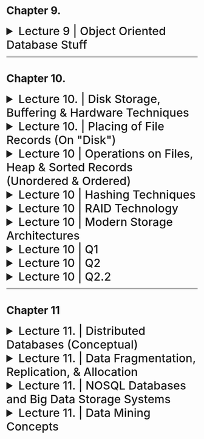 
# Chapter 9.

<details>
  <summary style="font-size: 30px; font-weight: 500; cursor: pointer;"> Lecture 9 | Object Oriented Database Stuff
  </summary>

</details>

  ---

  # Chapter 10.

  <details>
  <summary style="font-size: 30px; font-weight: 500; cursor: pointer;"> Lecture 10. | Disk Storage, Buffering & Hardware Techniques
  </summary>

*Types of Storage, with Memory, Access Time and Pricing*

![dbl10](../static/DB_L10.png)

Table 16.1 summarizes the current state of these devices and systems and shows the range of capacities, average access times, bandwidths *(transfer speeds)*, and costs on the open commodity market.

### **There are several primary file organizations:**
- Determine how the file records are physically placed on the disk,
- Determine how the records can be accessed.

* **A heap file** *(or unordered file)* places the records on disk in no particular order by appending new records at the end of the file.
* **A sorted file** *(or sequential file)* keeps the records ordered by the value of a particular field (called the sort key).
* **A hashed file** uses a hash function applied to a particular field (called the hash key) to determine a record’s placement on disk.
* **B-trees**, use tree structures.

---

## Secondary Storage Devices

---
### Disk Storage:

Whole blocks are transferred between disk and main memory for processing.

1. **Logical Block Addressing (LBA)**: In disk drives, each block of data is identified by a unique number called the Logical Block Address (LBA). For example, if a disk has 1,000 blocks, they are numbered from 0 to 999. This system allows the disk drive controller to locate any block efficiently.

2. **Disk Storage Device Mechanics**:
   - **Read-Write Head Movement**: To access data, a read-write head moves to the track containing the desired block. For instance, if data is stored in block 500, the read-write head shifts to the track holding this block.
   - **Disk Rotation and Data Access**: Once the head is positioned, the disk rotates, aligning the block under the read-write head for reading or writing. Imagine a vinyl record player where the needle *(read-write head)* must align with a specific track (block) on the record (disk).

3. **Disk Controller**: This component controls the disk drive and interfaces it with the computer. The disk controller acts as a mediator between the computer and the disk drive, managing data transfers. 
<br></br> Common interfaces include: 
- SCSI (Small Computer System Interface),
- SATA (Serial ATA) 
- SAS (Serial Attached SCSI) 

4. **Performance Factors**:
   - **Seek Time**: This is the time taken to position the read/write head over the correct track. It usually ranges from 5 to 10 milliseconds. For instance, moving the head to access data at the start of the disk versus the end can take this amount of time.
   - **Rotational Delay**: This delay occurs while waiting for the disk to rotate the desired block under the read/write head. In a 15,000 RPM (rotations per minute) hard drive, this delay is about 4 milliseconds.

5. **Data Organization and Access Optimization**:
   - **Placing Related Information on Contiguous Blocks**: To speed up access, related data is stored in adjacent blocks. For example, a document might be stored in blocks 100, 101, and 102, so reading it requires minimal movement of the read-write head.
   - **Minimizing Block Transfers**: The goal is to reduce the number of transfers needed to move data between the disk and main memory. This is achieved through efficient data placement and retrieval strategies.
   - **Double Buffering**: This technique can speed up the transfer of contiguous blocks. It involves pre-loading the next expected block into a buffer while the current block is being processed, thus reducing wait time for subsequent data.
  - **Use of Flash & SSD Memory**: Write the blocks first to the SSD then to the HDD during the idle time. Or In applications where updates occur with high frequency, updates can be lost from main memory if the system crashes. A preventive measure would be to increase the speed of updates/writes to disk.
  - **Use of log disks to temporarily hold writes**: A single disk is assigned to log the write commands. Then all blocks to be written can go to that disk sequentially, thus eliminating any seek time.  This works much faster than doing the writes to a file at random locations, which requires a seek for each write. The log disk can order these writes in *(cylinder, track)* ordering to minimize arm movement when writing.

![dbl10](../static/DB_L10_1.png)

Each circle on DISC is called a **Track** is divided into blocks *(sectors)*
- The block size B is fixed for each system.
- Typical block sizes range from B=512 bytes to B=8192 bytes.
- **Block**s reside within Tracks *(Blocks are unique identified by Block Number also)*
- The *(Actuator & Needle)* **Read/write head** shifts arround to different *Tracks* containing different *Blocks* for Read/Write
- Disk units with an *actuator* are called **movable-head disks** 

![dbl10](../static/DB_L10_2.png)

The number of **tracks on a disk ranges** from a few thousand to 152,000 on the disk drives shown above, and the capacity of each track typically ranges from tens of kilobytes to 150 Kbytes. 
* Often measured as *Bytes per Surface* for 1 Surface of the Disk! (usually about 152k BYTE) Whereas Bytes per track is closer to *1,000 BYTE*
* Because a track usually contains a large amount of information, it is divided into smaller blocks or sectors.

---

#### TL:DR Disc Elaborations:

1. **Platters**: A hard disk contains one or more flat, circular disks called platters, which are coated with a magnetic material. These platters spin around a central axis.

2. **Tracks**: Each platter's surface is divided into concentric circles called tracks. These tracks are the paths along which data is magnetically recorded and read.

3. **Sectors**: Each track is further divided into segments known as sectors. A sector is the smallest unit of storage on a disk and typically holds a fixed amount of data (for example, 512 bytes).

4. **Read/Write Heads**: These are positioned above and below each platter and move in and out to access data on different tracks.

Now, onto the concept of a cylinder:

- **Cylinder Definition**: A cylinder in disk storage is a set of tracks that are in the same position on different platters. Imagine the disk's read/write heads aligned at a specific track number across all platters. The collection of these aligned tracks forms a cylinder.

- **Example**: 
- Imagine a stack of vinyl records on a spindle, where each record represents a platter in the hard disk.
- Each record (platter) has its own set of concentric circles (tracks) where data is stored.
- Now, if you were to select one circle (track) from a record and then choose the same circle from all the other records in the stack, you'd have a set of circles all aligned on top of each other. This stack of aligned circles, spanning across all the platters, is what we call a "cylinder" in hard disk terminology.
---
### Solid State Device (SSD) Storage:
- Known as Enterprise Flash Device *(EFD)* as it's basically a bunch of inter-connected FLASH memory cards. *(Known as Flash Memory)*
- Data is less likely to be fragmented because it is addressed as RAM.
- Flash-based SSD's aren't Volatile Storage!

- DRAM-Based SSD's are faster, but are volatile storage

---
## Buffering of Blocks

![](../static/DB_L10_3.png)

Your understanding is correct. The concepts of interleaved and parallel buffering are methods used to optimize the process of transferring data between a disk and main memory, particularly when handling multiple processes or tasks. Let's elaborate on these concepts:

### Interleaved Fashion of Buffering

In interleaved buffering, multiple processes (like A and B in your example) are handled in an alternating, sequential manner. This is especially relevant when you have a single CPU managing multiple tasks. Here's how it works:

- **Sequential Execution**: The CPU switches back and forth between tasks, executing a bit of one before switching to the other. This creates the appearance of simultaneous execution, but in reality, the CPU is rapidly alternating between tasks.
- **Application in Disk I/O**: When applied to disk I/O, while one block of data is being read from or written to the disk, the CPU can process another block of data that has already been loaded into a different buffer in memory.
- **Example**: Think of it like a chef (CPU) cooking two dishes (processes A and B). The chef starts cooking dish A, then while it's simmering, they start preparing dish B. They keep switching between the two, doing a bit at a time.

### Parallel Fashion of Buffering

Parallel buffering involves simultaneous processing, made possible by having multiple processors or a separate disk I/O processor.

- **Simultaneous Execution**: Different processors handle different tasks concurrently. Unlike interleaving, where a single processor juggles multiple tasks, parallel processing literally processes multiple tasks at the same time.
- **Application in Disk I/O**: While the main CPU processes data in one buffer, the disk I/O processor can independently handle data transfer to or from another buffer. This genuinely parallel approach increases efficiency.
- **Example**: Using the cooking analogy, imagine two chefs (CPU and disk I/O processor) working in the same kitchen, each preparing a different dish (processes C and D) at the same time.

In summary, interleaved buffering is like a single performer juggling multiple tasks in a sequence, while parallel buffering is like a team working on different tasks simultaneously. Double buffering enhances both methods by ensuring that data is always ready for processing, thus reducing waiting times.

---

### Understanding Buffer Management

1. **Buffer and Buffer Pool**: 
   - **Concept**: A buffer is a part of main memory designated to temporarily hold data *(pages or blocks)* read from the disk. The **buffer pool** is a collection of such buffers.
   - **Application Example**: Imagine a database of a large online retailer with millions of product records. Not all records can be loaded into main memory at once due to its limited size. Buffers allow parts of this data to be loaded as needed.

2. **Buffer Manager** *(Akin to Cache Management at a larger Scale)*:
   - **Role**: It decides which buffers to use and what pages to replace when new data is requested.
   - **Example**: In our online retailer's database, when a user queries for products in a specific category, the buffer manager decides which data to load into the buffer pool from disk.

3. **Replacement Strategies**:
   - **Purpose**: To decide which data to keep in the buffer and which to replace.
   - **Example**: Common strategies like Least Recently Used (LRU) might be employed. If product details of 'electronics' were least recently accessed and now 'clothing' details are needed, the 'electronics' data might be replaced.
      - Clock policy: a round-robin variant of the LRU policy
      -  First-in-first-out (FIFO)

### Double Buffering Technique

1. **Concept**: Uses two buffers (A and B) to enhance I/O efficiency. While one buffer is used for reading data from the disk, the other is used for processing data.
2. **Application Example**: Buffer A is loading new product prices from the disk, while Buffer B is being used to update the current prices in the main memory.

### Types of Buffer Managers

1. **Direct Main Memory Control**:
   - **Example**: Traditional RDBMS where the buffer manager directly controls which data resides in the main memory.
2. **Virtual Memory Allocation**:
   - **Example**: Some object-oriented DBMSs where buffers are allocated in virtual memory, and the operating system decides which buffers stay in main memory.

### Buffer Manager Operations

1. **Pin-Count and Dirty Bit**:
   - **Pin-Count**: Number of requests or users for a page. A page with zero pin-count can be replaced.
   - **Dirty Bit**: Indicates if a page has been modified.
   - **Example**: A product description page being edited has a high pin-count and a set dirty bit, indicating it's actively used and modified.

2. **Handling Page Requests**:
   - **Scenario**: A query for product reviews is made.
   - **Buffer Manager Actions**: Checks if the page is in the buffer pool and either increments its pin-count or loads it into a buffer, replacing another page based on the replacement policy.

</details>

<details>
  <summary style="font-size: 30px; font-weight: 500; cursor: pointer;"> Lecture 10. | Placing of File Records (On "Disk")
</summary>

### "Disk" Refers to: 
*magnetic disks with rotational memory or solid-state disks with electronic access and no mechanical delays.*

---

**In General** Databases store *records* which are Table Entities (Tuple)

In some database applications, the need may arise for storing data items that consist of large unstructured objects, which represent images, digitized video or audio streams, or free text. These are referred to as BLOBs *(binary large objects).*

Each record consists of a collection of related data **values** or **items** (attributes)
Each **value** is formed of one or more bytes and corresponds to a particular **field** of the record.

In summary, in a database:
- A **record** is a complete set of related data (like a row in a table).
- A **field** is a specific part of a record, defined to hold a certain type of data (like a column in a table).
- A **value** is the actual data stored in a field of a record (like the data in each cell of a table).

![dbl10_4](../static/DB_L10_4.png)

![dbl10_4](../static/DB_L10_5.png)

**In Example B)** 'Name' and 'Department' Fields are Variable Length, that's why they need a seperation field in between.

---

# Record Blocking | Spanned VS. Unspanned Records

A file can have fixed-length records or variable-length records.

#### *File records can be unspanned or spanned*
![dbl10_4](../static/DB_L10_7.png)

- **Unspanned:** Records not allowed to cross block boundaries! *(It's fine for smaller record sizes, as multiple records can still be bunched up on a block!)* 
- **Spanned:** a record can be stored in more than one block. A *pointer* at the end of the first block points to the block containing the remainder of the record in case it is not the next consecutive block on disk. This organization is called spanned because records can span more than one block.
<br></br>
The physical disk blocks that are allocated to hold the file records can be:

1. Contiguous: the file blocks are allocated to consecutive disk blocks
2. Linked: each file block contains a pointer to the next file block
3. Indexed: one or more index blocks contain pointers to the actual file blocks

* It is also common to use combinations of these techniques.

## Blocking Factor
![dbl10_4](../static/DB_L10_6.png)

The blocking factor **bfr** represents the average number of records per block for the file. We can use **bfr** to calculate the number of blocks **b** needed for a file of **r** records: `Math.Ceiling( r / bfr) * blocks`

---

## Allocation Methods

1. **Contiguous Allocation**
   - Contiguous: the file blocks are allocated to consecutive disk blocks
   - **Example**: Imagine a bookshelf where books (file blocks) are placed side by side in order (consecutive disk blocks). This arrangement makes it easy to find and read a whole book (file) quickly. However, if you want to add pages (expand the file), it's challenging unless there's free space right next to it.
   - **Advantages**: Fast reading of entire files.
   - **Disadvantages**: Difficult to expand files.

2. **Linked Allocation**
   -  Linked: each file block contains a pointer to the next file block
   - **Example**: Think of a scavenger hunt where each clue (file block) points to the location of the next clue (next file block). This setup allows easy addition of new clues (expanding the file), but finding and reading all the clues (the whole file) takes time.
   - **Advantages**: Easy file expansion.
   - **Disadvantages**: Slow to read the entire file. *(Slower File Reading)*

3. **Combination of Contiguous and Linked (Clustered Allocation)**
   - **Example**: Imagine a hybrid of the bookshelf and scavenger hunt. Books (clusters of file blocks) are placed side by side, and each book has a note indicating where to find the next book (linked clusters). This balances the ease of reading a set of pages (clusters) and the flexibility of adding more pages (clusters).
   - **Advantages**: Balances read speed and file expansion.

4. **Indexed Allocation**
   - Indexed: one or more index blocks contain pointers to the actual file blocks
   - Uses index blocks for direct access to file blocks, optimizing individual block access at the cost of additional index space.
   - **Example**: Consider a library catalog where the catalog (index block) lists the locations of all pages (file blocks). This allows direct access to any page without needing to go through the entire book.
   - **Advantages**: Efficient access to individual blocks.
   - **Disadvantages**: Requires additional space for index blocks.

### File Headers
- **def**: Contain crucial file information for system programs, aiding in efficient record management and retrieval.
- **Description**: File headers contain essential metadata about a file, *(field names, order, data types, addresses of blocks)* like the disk addresses of file blocks and record formats. This information is used to locate and manage records on disk efficiently.
- **Example**: It's akin to a table of contents in a book, providing quick reference to the exact location of chapters (records).
- The goal of a good file organization is to avoid linear search or full scan of the file and to locate the block that contains a desired record with a minimal number of block transfers
</details>

<details>
  <summary style="font-size: 30px; font-weight: 500; cursor: pointer;"> Lecture 10 | Operations on Files, Heap & Sorted Records (Unordered & Ordered)
  </summary>

The Following Operations *(except for Open and Close)* are called **record-at-a-time** operations because each operation applies to a single record!

#### Operations on Files:
1. **Open**: Prepares the file for access, allocates buffers, retrieves file header, and sets the pointer to the file's beginning.
2. **Reset**: Resets the file pointer to the start of the file.
3. **Find/Locate**: Searches for and locates the first record matching a search condition, making it the current record.
4. **Read/Get**: Copies the current record to a program variable; may advance to the next record.
5. **FindNext**: Finds the next record satisfying the search condition, updating the current record.
6. **Delete**: Removes the current record and updates the file.
7. **Modify**: Changes field values of the current record and updates the file.
8. **Insert**: Adds a new record in the appropriate place in the file.
9. **Close**: Finalizes file access, releases buffers, and performs cleanup.

#### Sequential Nature of Records:
- In sequential record handling, records are processed in the physical order they appear in the file. 
- For example, if searching for records where `department = "Software"`, the first matching record becomes the "current record".
- Subsequent operations (like `FindNext`, `Modify`, or `Delete`) then act on this current record.
- The process continues sequentially, with each found record becoming the new current record for the next operation.

![dbl10_4](../static/DB_L10_8.png)

---

## Unordered Records (Heap File)

In this simplest and most basic type of organization, records are placed in the file in the order in which they are inserted, so new records are inserted at the end of the file. Such an organization is called a **heap** or **pile file**.

- Inserting a new record is very efficient. 
- The last disk **block** of the file is copied into a buffer, the new record is added.
- Then the **block** is then rewritten back to disk

#### Searching:
- For a file of **b** blocks, this requires *searching (b/2)* blocks, on Average. If no records or several records satisfy the search condition, the program must read and search all **b** blocks in the file.
- Requires **Linear Search** (usually b/2 to b complexity)

#### Deletion:
*The deletion of records in a heap file can be done in two main ways:*
  1. **Direct Deletion**: Involves finding the block where the record is located, copying it to a buffer, deleting the record from the buffer, and rewriting the block back to the disk. This method, however, leaves unused space in the disk block. Deleting many records like this can lead to significant wasted storage space.
  2. **Deletion with Marker**: An alternative method uses a deletion marker (an extra byte or bit) with each record. To delete a record, the marker is set to a specified value, differentiating it from valid (non-deleted) records. During searches, only records without this deletion marker are considered valid. This method still requires periodic reorganization of the file to reclaim space from deleted records.

##### Reorganization:
- Periodic reorganization is essential to reclaim space from deleted records. During reorganization, file blocks are accessed sequentially, and records are packed by removing the deleted ones, refilling the blocks to capacity.

##### Spanned vs Unspanned Organization:
- A heap file can use either spanned or unspanned organization, applicable to both fixed-length and variable-length records. 
- For variable-length records, modification might require deleting the old record and inserting a new one, especially if the modified record cannot fit in the original space.

##### Sorted File Copy:
- To read records in a sorted order based on a field, a sorted copy of the file is created. Sorting a large disk file is costly, and special external sorting techniques are used.

##### Direct Access in Unordered Fixed-Length Records:
- For unordered fixed-length records using unspanned blocks and contiguous allocation, direct access by position is straightforward. 
- Records are accessed directly by their relative positions in the file. This method doesn't assist in locating records based on search conditions but is useful for constructing access paths, like indexes.

**TLDR**: In summary, a heap file organization, while simple and efficient for insertions, poses challenges in terms of deletion and reorganization. It is suitable for scenarios where efficient insertion is prioritized, and search or deletion operations are infrequent or less critical.

---

## Ordered Records (Sorted Files)

- Orders the records of file based on: **values** of a field *(Ordering Field)
   - Leads to an *Ordered* File
- If the Ordering Field is also a **Key** then we know it's a unique ordered file!

**Visual Example**
![dbl10_4](../static/DB_L10_9.png)
Shows an ordered file with Name as the ordering key field *(assuming that employees have distinct names)*.


## Ordered Records (Sorted Files)

Ordered records, also known as sorted files, are organized based on the values of a specific field, often referred to as the **Ordering Field**. If this ordering field is also a key, it guarantees the uniqueness of each record, resulting in a uniquely ordered file. 

**Visual Example**
![dbl10_4](../static/DB_L10_9.png)
This example demonstrates an ordered file where the 'Name' field serves as the ordering key, assuming distinct names for each employee.

### Advantages of Ordered Records:
1. **Efficient Ordered Reading**: Reading records in the order of the ordering key values is highly efficient as it requires no additional sorting. 
2. **Efficient Searching**: 
   - For specific value searches (`key = value`) or range conditions (`value1 < key < value2`), ordered files offer faster access, especially when using binary search techniques. This is a significant improvement over linear searches.
   - Binary search on disk files typically accesses `log2(b)` blocks (where `b` is the number of blocks), whether the record is found or not. This is more efficient compared to the average linear search accessing `b/2` blocks. *(For Unordered)*
3. **Contiguous Record Access**: Finding the next record in order of the ordering key usually doesn't require additional block accesses, as it's likely in the same block as the current record (unless it's the last record in the block).

### Search and Deletion in Ordered Records:
1. **Search Efficiency**: 
   - Conditions involving `>, <, ≥, ≤` on the ordering field are efficient because the physical ordering of records ensures that all records satisfying the condition are contiguous in the file.
   - Example: For a search condition like `Name > ‘G’` (alphabetically), all relevant records are located continuously from the start of the file up to the first record with 'Name' starting with 'G'.
2. **Deletion**: 
   - Deletion in ordered files can use deletion markers and periodic reorganization, similar to heap files. 
   - However, keeping the order intact makes insertion and deletion more complex and time-consuming. 

### Insertion and Modification:
- **Insertion**: To insert a record, its correct position based on the ordering field value must be identified, requiring potentially significant movement of existing records to create space. This can be particularly time-consuming for large files.
- **Modification**: 
  - If a non-ordering field is modified, the record can be rewritten in the same location for fixed-length records. 
  - Modifying the ordering field requires deleting the old record and inserting a modified one in the correct position.

### Managing Overflow:
- An overflow or transaction file can be used to make insertion more efficient. New records are temporarily stored in this unordered file and periodically merged with the main file during reorganization. 
- This approach simplifies insertion but complicates the search process, as both the main and overflow files might need to be searched.

### Reading and Reorganizing:
- Reading records in order, including overflow, requires merging overflow records into their correct positions during file reorganization. 
- Reorganization involves sorting overflow records and merging them with the master file, simultaneously removing records marked for deletion.

In conclusion, ordered records offer significant advantages in terms of efficient ordered reading, searching, and contiguous record access. However, these benefits come with the trade-offs of more complex insertion, deletion, and reorganization processes. These characteristics make ordered files particularly suitable for applications where read and search operations are prioritized over frequent insertions or modifications.

![dbl10_4](../static/DB_L10_10.png)

### Refferenced: Binary Search Algorithm:

![dbl10_4](../static/DB_L10_11.png)

</details>

<details>
  <summary style="font-size: 30px; font-weight: 500; cursor: pointer;"> Lecture 10 | Hashing Techniques
  </summary>

**Hashing:** provides very fast access to records under certain search conditions.
- The search condition must be an **equality condition** on a single field, called the *hash field (hash key)*
- For Hash Slots **M**, and elements **N** if we've got Uniform information, in which all slots roughly **N/M** entries, then it's a good hashing fn.
- Hashing functions map a large hash field space *(the range of possible hash values)* to a smaller address space *(available addresses for records)*. This can lead to **collisions**, where distinct values hash to the same address.

# Internal Hashing
- Implemented as a Hash Table containing **M** slots. *(0, M-1)*
- Common Hashing function is **H(k) = K mod M**
   - Which returns the remainder of an integer hash field value K after division by M; this value is then used for the record address.
![dbl10_4](../static/DB_L10_12.png)

**Non-Integer** field values are transformed into Integers!
- ASCII characters, are just their Integer Representation, etc...

---

# Hashing Algorithm

### What makes a good Hashing Function.

- **Uniform Distribution**: A good hashing function should evenly distribute records across the address space to minimize collisions, enabling single-access record retrieval.
- **Optimal Space Utilization**: Achieving a balance between minimizing collisions and fully utilizing the available space (buckets) without leaving many unused locations.
- **Ideal Fill Ratio**: Studies suggest maintaining a hash file that is 70-90% full to reduce collisions and avoid wasting space.
- **Size Selection for Address Space (M)**: Choose the number of locations (M) such that the ratio of records (r) to M falls between 0.7 and 0.9.
- **Choosing M as a Prime Number**: For mod hashing functions, using a prime number for M can improve the distribution of hash addresses.
- **Adapting M to the Hash Function**: Depending on the hash function, M might need to be a power of 2.

---

### Collision Resolution Methods:

1. **Open Addressing**: When a collision occurs, the method searches for the next empty position from the occupied hash address. This process continues until an unused position is found.
   - **Deletion** algorithms for open addressing are rather tricky. Data structures textbooks discuss internal hashing algorithms in more detail

2. **Chaining**: This method handles collisions by using overflow locations, often created by extending the array with additional positions. Each record location includes a pointer field. When a collision occurs, the new record is placed in an unused overflow location, and the pointer at the occupied hash address points to this new location. This creates a linked list of overflow records for each hash address. *(Linked-List chaining in a Slot)*

3. **Multiple Hashing**: If the first hash function leads to a collision, a second hash function is applied. If this also results in a collision, the process either uses open addressing or applies a third hash function, followed by open addressing if needed. The series of hash functions are consistently used for both storage and retrieval. *(Pass thru N. Hash.FNS for Example)*

---

- Algorithm **(a)** can be used to calculate the hash address.
- Algorithm **(b)** Collision resolution by open addressing.

![dbl10_13](../static/DB_L10_13.png)

*Collision Resolution via. Chaining*
![dbl10_15](../static/DB_L10_15.png)

---

# External Hashing

*Hashing for disk files is called **external hashing***

- **Buckets**: Comprise the address space, holding multiple records. A bucket is either one disk block or a cluster of contiguous blocks.

**Handling Collisions:**
- **Less Severe in Buckets**: Multiple records can hash to the same bucket without issues until it reaches capacity. *(As bucket is like a folder, of storage)*
- **Overflow Handling**: Uses chaining variant. Each bucket has a pointer to a linked list of overflow records. Each pointer in the list includes a block address and a relative record position.

![dbl10_15](../static/DB_L10_16.png)
- *A) Matching bucket numbers to disk block addresses.*
- *B) The pointers in the linked list should be record pointers, which include both a block address and a relative record position within that block. Record Pointers are also used to handle OVERFLOW of buckets!*


**Order-Preserving Functions:**
- **Example 1**: Use leftmost digits of an invoice number as the bucket address, maintaining records sorted by invoice number in each bucket.
- **Example 2**: Direct use of an integer hash key as an index in a relative file, effective if hash keys occupy a specific interval *(e.g., consecutive employee numbers).*

**Static vs. Dynamic Hashing:**
- **Static Hashing**: Fixed number of buckets (M), limitations in handling dynamic files.
- **Dynamic Hashing**: Allows varying bucket numbers, facilitating localized reorganization.

**Record Operations:**
- **Search**: Similar cost to *Unordered* file when searching by non-hash fields.
- **Deletion**: Remove the record from its bucket. If in overflow, remove from the linked list and track empty overflow positions.

**Challenges:**
- **Space Utilization**: Risk of unused space or overflow depending on records count.
- **Reorganization Needs**: Changing the number of buckets and redistributing records can be time-consuming.
- **Dynamic File Organization**: Addresses these challenges by allowing flexible bucket numbers. *(Static Hashing Issue)*

---

## Dynamic Hashing Algorithms (Analysis)

### **Extendible Hashing:**
- **Functionality**: Splits a full bucket into two, redistributing records based on updated hash values, and adjusts the directory accordingly.
- **Directory**: Dynamic, stored on disk, grows or shrinks as needed. Points to disk blocks containing records.
- **Handling Overflows**: No need for a separate overflow area. Overflows lead to bucket splitting and directory updates.
- **Example Case**: A bucket starting with hash value '01' overflows, leading to the creation of two new buckets for records starting with '010' and '011'.

**Pros:**
- Efficiently handles dynamic file sizes.
- Direct access to buckets through the directory minimizes search time.
- Reduces overflow issues without needing additional overflow areas.

**Cons:**
- Directory size can grow significantly, especially with large datasets.
- Reorganization of directory and buckets can be complex during splits.

### **Dynamic Hashing (Larson's Model):**
- **Structure**: Tree-structured directory with internal nodes (having two pointers based on hash address bits) and leaf nodes (pointing to actual buckets).
- **Bucket Addressing**: Uses high-order bits, adjusting based on the total number of keys for a bucket.

**Pros:**
- Adapts well to changing file sizes.
- Efficient in distributing records across buckets.
- Directory structure aids in fast record retrieval.

**Cons:**
- More complex directory structure compared to extendible hashing.
- Bucket splitting and tree restructuring can be computationally intensive.

### **Linear Hashing:**
- **Operation**: Allows file to expand and shrink dynamically without a directory. Splits buckets linearly as file expands.
- **Hash Functions**: Utilizes a sequence of hash functions for redistribution during expansion.

**Pros:**
- Eliminates the need for a directory, simplifying structure.
- Good control over file load factor.
- Balances load across buckets effectively.

**Cons:**
- Bucket splitting is sequential, which can be less efficient.
- Handling of overflows and reorganizations can be more challenging without a directory.

</details>

<details>
  <summary style="font-size: 30px; font-weight: 500; cursor: pointer;"> Lecture 10 | RAID Technology
  </summary>

# Major Advantages of RAID Over Traditional Disk Storage

### **Data striping**: 
- Distributes data transparently over multiple disks to make them appear as a single large, fast disk.
-  Accomplishes load balancing & "Redundancy" among disks.
   -  by storing redundant information on disks using parity or some other error-correction code, reliability can be improved.

In **bit-level striping**, a byte is split and individual bits are stored on independent disks. *Figure 16.13(a)*
- **Disk 0:** bits *0-3* , **Disk: 1** bits *4-7*

<br></br>

**Block-level striping** stripes blocks across disks. It treats the array of disks as if it is one disk. Blocks are logically numbered from 0 in sequence. Disks in an **m-disk array** are numbered `0 to m – 1`. With striping, block **j** goes to disk `(j mod m)`.
- *Figure 16.13(b) illustrates block striping with four disks (m = 4).*

![dbl10_15](../static/DB_L10_20.png)

## Reliability with RAID

### Mirroring / Shadowing

In Raid 1. for example, we see that there are 2 copies of each "block", so if 1 drive fails, the other has the exact same data.
![dbl10_15](../static/DB_L10_r1.png)
- Data is written redundantly to two identical physical disks that are treated as one logical disk.
- When data is read, it can be retrieved from the disk with shorter queuing, seek, and rotational delays.
- **Disk mirroring also doubles** the rate at which read requests are handled, since a read can go to either disk. However, The transfer rate of each *READ* remains the same as that for a single disk.

### Parity Information

The parity method in **RAID** is a fundamental technique used to provide fault tolerance and enhance data reliability in disk storage systems. It involves the use of additional bits, known as parity bits, to store redundant information that can be used to reconstruct data in the event of a disk failure.

##### **How Parity Works:**
**Parity Bit Calculation**:

- In a simple form, parity bits are calculated by performing an XOR (exclusive OR) operation on corresponding bits from a set of data.
For example, in a RAID system with three data disks, a parity bit for a particular position is generated by XORing the bits from the same position in each of the three data disks.

**Storage of Parity Bits:**

- Parity bits are stored on a separate disk dedicated to redundancy. *(Dedicated Parity Disk, Like RAID 4)*
- ![dbl10_15](../static/DB_L10_r4.png)
- In some RAID configurations, parity information is distributed across all disks for better load balancing. *(RAID 5, is Distributed Parity)*
- ![dbl10_15](../static/DB_L10_r5.png)

**Reconstruction of Lost Data:**

If a disk fails, the data it contained can be reconstructed using the parity bits along with the remaining data disks.
This is done by performing the same XOR operation on the available data and the parity information.

### Practical Insights from RAID Technology Usage

1. **RAID Level 1 (Mirroring) for Critical Data:**
   - Easiest to rebuild in case of disk failure.
   - Ideal for storing critical data like transaction logs due to its simplicity and reliability.

2. **RAID Levels 3 and 5 for Large Volume Storage:**
   - RAID 3 offers higher transfer rates, suitable for large files needing sequential access.
   - RAID 5 is more popular for general large volume storage, balancing performance, capacity, and fault tolerance.

3. **Common RAID Configurations:**
   - **RAID 0 (Striping):** For improved performance but no redundancy.
   - **RAID 1 (Mirroring):** For redundancy but higher cost per GB of storage.
   - **RAID 5 (Striping with Parity):** A common choice for balancing performance, storage efficiency, and data protection.
   - **RAID 6** (Double Parity) !!!
   - ![dbl10_6](../static/DB_L10_r6.png)

4. **Combining RAID Levels:**
   - **RAID 0 + 1:** Offers the benefits of both striping and mirroring, requiring a minimum of four disks.
   - ![dbl10_15](../static/DB_L10_r10.png)
   - ![dbl10_15](../static/DB_L10_r50.png)

5. **Design Considerations:**
   - Choosing the RAID level based on application needs.
   - Deciding the number of disks for optimal performance and redundancy.
   - Selecting appropriate parity schemes and disk groupings for block-level striping.

6. **Performance Implications:**
   - Performance varies based on the size of I/O requests.
   - Small reads/writes (one striping unit) and large reads/writes (one stripe unit from each disk) should be considered for optimal RAID configuration.

In summary, the choice of RAID level and configuration depends heavily on the specific needs of the application, balancing factors such as performance, redundancy, storage capacity, and cost. RAID 1 is simplest for rebuilds and critical data, while RAID 3 and 5 cater to large volume storage with differing performance characteristics. Combining RAID levels can offer the advantages of different configurations for more complex needs.
</details>

<details>
  <summary style="font-size: 30px; font-weight: 500; cursor: pointer;"> Lecture 10 | Modern Storage Architectures
  </summary>

# Storage Area Network (SAN)
 A Storage Area Network (SAN) is a high-speed network specifically designed for making storage devices accessible to multiple servers. It is a dedicated network that provides access to consolidated, block-level data storage. SANs are primarily used to enhance storage devices, such as disk arrays and tape libraries, accessible to servers so that the devices appear to the operating system as locally attached devices.

**Key Characteristics and Benefits:**
- *High-Speed Network:* Utilizes Fiber Channel technology, known for its high data transfer rates and reliability.

- *Flexible Connectivity:* Offers many-to-many connections between servers and storage devices. This is facilitated through Fiber Channel hubs and switches.

- *Distance Capabilities:* Allows for physical separation (up to 10 km) between servers and storage systems using fiber optic cables, which is beneficial for disaster recovery setups.

- *Scalability:* Enables organizations to scale their storage infrastructure by adding more storage devices and servers as needed.

- *Isolation and Non-Disruptive Expansion*: New peripherals and servers can be added without disrupting the existing setup, thanks to better isolation capabilities.

- *Data Replication:* Supports high-speed data replication across multiple storage systems, employing both synchronous (for local replication) and asynchronous (for disaster recovery) methods.

Unlike traditional server-attached storage, SANs decouple storage resources from specific servers, allowing for more efficient utilization and management of these resources across an organization.

**Challenges:**
*Integration with Multiple Vendors:* Combining storage options from different vendors can be complex due to varying standards and compatibility issues.

*Evolving Standards:* The rapid evolution of storage management software and hardware standards poses a challenge in keeping up with the latest technologies.

---

# Network-Attached Storage ( NAS )

These devices are, in fact, servers that do not provide any of the common server services, but simply allow the addition of storage for file sharing. *(Single Responsibility of Sharing Data)*
- Include Built-ins like
   * Secure Auth
   * Automatic Email Alerts & Triggers
   * High Degree of Scalability & Reliability *(Software Level)*
   * Support **RAID** Setups!!
   * Runs on LAN *(Local Area Network)*


- A single hardware device, often called the **NAS box** or **NAS head**, acts as the interface between the NAS system and network clients.
   - Clients connect thru NAS Head, Not in an individual Storage device

--- 

## Other Modern Storage Tech. & Protocols

1. **iSCSI (Internet SCSI):**
   - **Functionality:** Transfers SCSI commands over IP networks, enabling data management over LANs, WANs, or the Internet.
   - **Advantages:** Utilizes existing network infrastructure, avoiding the need for specialized Fibre Channel cabling. Ideal for small to medium businesses familiar with IP and Ethernet.
   - **Example:** A database management system sends a data request. The operating system generates SCSI commands, which are encapsulated and sent over Ethernet. The receiving storage device then executes these commands.
   - **Impact:** Slow adoption in large enterprises due to previous investments in Fibre Channel-based SANs.

2. **Fibre Channel over IP (FCIP):**
   - **Function:** Translates Fibre Channel commands into IP packets for long-distance transmission between SANs.
   - **Use Case:** Primarily used in conjunction with existing Fibre Channel setups, not as a standalone solution like iSCSI.

3. **Fibre Channel over Ethernet (FCoE):**
   - **Description:** Combines elements of SCSI and Fibre Channel but excludes TCP/IP components, running over Ethernet instead.
   - **Advantages:** Offers high performance, especially with 10GbE, by using reliable Ethernet technology to avoid packet loss.
   - **Example:** CISCO's “Data Center Ethernet” product uses FCoE to enhance data transfer rates in storage networks.

4. **Automated Storage Tiering (AST):**
   - **Functionality:** Moves data between different storage types (SATA, SAS, SSDs) based on usage frequency.
   - **Benefits:** Improves database performance by keeping frequently used data on faster storage mediums.
   - **Example:** EMC's FAST technology monitors data activity and automatically moves data between tiers based on predefined policies.

5. **Object-Based Storage:**
   - **Concept:** Manages data as objects instead of traditional file-based blocks.
   - **Features:** Objects contain metadata for easier management and carry unique identifiers for location tracking.
   - **Advantages:** Eliminates the need for lower-level storage operations like capacity management or RAID configuration.
   - **Origins:** Inspired by research projects like CMU's network attached storage scaling and UC Berkeley's Oceanstore system.

Each of these technologies addresses specific needs in the evolving landscape of enterprise storage, offering solutions ranging from simplified network-based storage protocols to advanced automated data management systems. Their adoption depends on the specific requirements and existing infrastructure of an organization.

</details>


<details>
  <summary style="font-size: 30px; font-weight: 500; cursor: pointer;"> Lecture 10 | Q1
  </summary>

![dbl10_L5](../static/DB_L10_q1_0.png)

![dbl10_L5](../static/DB_L10_q1_1.png)

![dbl10_L5](../static/DB_L10_q1_2.png)

</details>

<details>
  <summary style="font-size: 30px; font-weight: 500; cursor: pointer;"> Lecture 10 | Q2
  </summary>

![dbl10_L5](../static/DB_L10_q2_0.png)

![dbl10_L5](../static/DB_L10_q2_1.png)

![dbl10_L5](../static/DB_L10_q2_2.png)
</details>

<details>
  <summary style="font-size: 30px; font-weight: 500; cursor: pointer;"> Lecture 10 | Q2.2
  </summary>

![dbl10_L5](../static/DB_L10_q2_0.png)

![dbl10_L5](../static/DB_L10_q2_1.png)

![dbl10_L5](../static/DB_L10_q2_2.png)
</details>


---

# Chapter 11

<details>
  <summary style="font-size: 30px; font-weight: 500; cursor: pointer;"> Lecture 11. | Distributed Databases (Conceptual)
  </summary>
  

Distributed computing systems and distributed database (DDB) concepts form the cornerstone of modern big data and database management technologies. Let's dive deep into these concepts, providing technical details and examples.

### Distributed Computing System

1. **Definition & Structure**: A distributed computing system is an assembly of interconnected nodes (or processing sites) through a computer network. These nodes work together to perform tasks.

2. **Task Partitioning**: It involves breaking down a large task into smaller subtasks, which are then distributed among different nodes. This approach enhances efficiency and speed, as tasks are processed in parallel.

3. **Technological Roots**: Distributed Database (DDB) technology is the MIX of database technology and distributed systems technology. 
   - This fusion is essential in handling big data challenges.

4. **Example**: Consider a scenario where a large dataset needs to be processed for insights. The dataset is partitioned and distributed across multiple servers (nodes). Each server processes its portion of data, and the results are combined to form the final output.

### Big Data Technologies

1. **Origins**: Arising from distributed systems and database systems, big data technologies integrate data mining and machine learning algorithms. These technologies handle and analyze vast amounts of data to extract valuable knowledge.

2. **Practical Example**: In a big data scenario, such as analyzing social media trends, data is collected from various sources, distributed across multiple nodes for processing, and machine learning algorithms are applied to identify patterns or trends.

### Distributed Database (DDB) Concepts

1. **Distributed Database**: It is a collection of logically interrelated databases distributed over a network.

   - **Key Characteristics**:
     - Databases are connected over a network.
     - There's a logical interrelation among the connected databases.
     - Nodes may not be homogeneous, implying different systems or software could be in use at different nodes.

2. **Distributed Database Management System (DDBMS)**: This software manages the distributed database and makes the distribution transparent to the user.

   - **General Example**: Oracle and IBM offer DDBMS solutions. In these systems, the user queries the database as if it were a single entity, but the DDBMS manages the complexities of distributed data storage and retrieval.

    - **Technical Example**: In a banking system using a DDBMS, customer data might be distributed across different servers located in various regions. When a user accesses their account information, the DDBMS retrieves data from these distributed nodes and presents it seamlessly.

![db111](../static/DB_11_1.png)

### Combining Concepts for Efficiency

In practice, these concepts are often combined. **For example**, a large online retailer might use a distributed computing system to manage its inventory across various warehouses (nodes). Each warehouse database might hold inventory data relevant to its location, and the central system might use a DDBMS to manage this distributed data. Queries about stock levels or product locations are processed by the DDBMS, which retrieves and consolidates information from these distributed nodes.

![dbl11](../static/DB_L11_0.png)

The concept of transparency in distributed database systems is crucial as it masks the complexity of the underlying network and database from the user, simplifying interaction and usage. Let's delve into the types of transparency and then focus in detail on horizontal and vertical fragmentation.

### Types of Transparency in Distributed Databases

1. **Data Organization Transparency (Distribution or Network Transparency)**: This type involves hiding the details of the data's storage location from the user. It includes:
   - **Location Transparency**: Users can issue commands without needing to know the location of the data.
   - **Naming Transparency**: Data objects can be accessed by name, regardless of their physical location.

2. **Replication Transparency**: This makes the user unaware of the replication of data across different sites, which is often done for better performance and reliability.

3. **Fragmentation Transparency**: Users remain oblivious to the existence of data fragmentation. This category can be further broken down into:
   - **Horizontal Fragmentation (Sharding)**
      - Example, Subsets for US, Canada, Mexico...
   - **Vertical Fragmentation**
      - Example, Splitting Rows, 1 Shard is Name Field, 1 Shard is Address *(Vertical Columns stored seperate, much stupider)*

4. **Design Transparency**: Users are not burdened with understanding the design intricacies of the distributed database.

5. **Execution Transparency**: This hides where a command or transaction is actually being executed within the distributed system.

## The main advantages of DDB are:
**Availability**
- Probability that the system is continuously available during a time interval
**Reliability**
- Probability that the system is running (not down) at a certain time point
* Both (availability and reliability) are directly related to faults, errors, and failures

![dbl11](../static/DB_L11_1.png)
![dbl11](../static/DB_L11_2.png)
</details>


<details>
  <summary style="font-size: 30px; font-weight: 500; cursor: pointer;"> Lecture 11. | Data Fragmentation, Replication, & Allocation
  </summary>

**Logical Units** Must be chosen for Sharding!

A special case of partial replication is occurring heavily in applications where mobile workers—such as sales forces, financial planners, and claims adjustors—carry partially replicated databases with them on laptops and PDAs and synchronize them periodically with the server database. A description of the replication of fragments is sometimes called a replication schema.

</details>

<details>
  <summary style="font-size: 30px; font-weight: 500; cursor: pointer;"> Lecture 11. | NOSQL Databases and Big Data Storage Systems
  </summary>

Slides 19-35

---

# Big Data Technologies:

Slides 36-38

</details>

<details>
  <summary style="font-size: 30px; font-weight: 500; cursor: pointer;"> Lecture 11. | Data Mining Concepts
  </summary>


Slides 41 - 58

Slides 76 & 77 are commerical data mining tools

</details>

